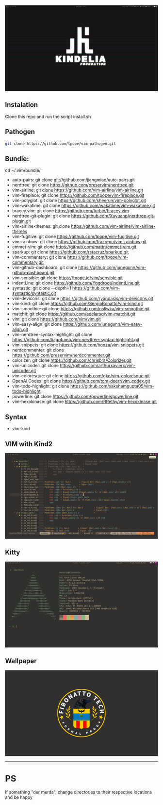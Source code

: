 ![print](./imgs/tela.png)

## Instalation 

Clone this repo and run the script install.sh

## Pathogen
```bash
git clone https://github.com/tpope/vim-pathogen.git
```

## Bundle: 
cd ~/.vim/bundle/

- auto-pairs:  git clone git://github.com/jiangmiao/auto-pairs.git 
- nerdtree: git clone https://github.com/preservim/nerdtree.git
- vim-airline: git clone https://github.com/vim-airline/vim-airline.git      
- vim-fireplace: git clone https://github.com/tpope/vim-fireplace.git                  
- vim-polyglot: git clone https://github.com/sheerun/vim-polyglot.git  
- vim-wakatime: git clone https://github.com/wakatime/vim-wakatime.git
- bracey.vim: git clone https://github.com/turbio/bracey.vim  
- nerdtree-git-plugin: git clone https://github.com/Xuyuanp/nerdtree-git-plugin.git  
- vim-airline-themes: git clone https://github.com/vim-airline/vim-airline-themes  
- vim-fugitive: git clone https://github.com/tpope/vim-fugitive.git                   
- vim-rainbow: git clone https://github.com/frazrepo/vim-rainbow.git
- emmet-vim: git clone https://github.com/mattn/emmet-vim.git   
- sparkup: git clone https://github.com/rstacruz/sparkup.git              
- vim-commentary: git clone https://github.com/tpope/vim-commentary.git      
- vim-github-dashboard: git clone https://github.com/junegunn/vim-github-dashboard.git           
- vim-sensible: git clone https://tpope.io/vim/sensible.git
- indentLine: git clone https://github.com/Yggdroot/indentLine.git  
- syntastic: git clone --depth=1 https://github.com/vim-syntastic/syntastic.git            
- vim-devicons: git clone https://github.com/ryanoasis/vim-devicons.git        
- vim-kind: git clone https://github.com/SergioBonatto/vim-kind.git                      
- vim-smoothie: git clone https://github.com/psliwka/vim-smoothie.git
- matchit: git clone https://github.com/adelarsq/vim-matchit.git     
- vim: git clone https://github.com/vim/vim.git                  
- vim-easy-align: git clone https://github.com/junegunn/vim-easy-align.git      
- vim-nerdtree-syntax-highlight: git clone https://github.com/tiagofumo/vim-nerdtree-syntax-highlight.git  
- vim-snippets: git clone https://github.com/honza/vim-snippets.git
- nerdcommenter: git clone https://github.com/preservim/nerdcommenter.git  
- colorizer: git clone https://github.com/chrisbra/Colorizer.git
- vim-unicoder: git clone https://github.com/arthurxavierx/vim-unicoder.git
- vim-coloresque: git clone https://github.com/gko/vim-coloresque.git
- OpenAI Codex: git clone https://github.com/tom-doerr/vim_codex.git
- vim-todo-highlight: git clone https://github.com/sakshamgupta05/vim-todo-highlight
- powerline: git clone https://github.com/powerline/powerline.git
- vim-hexokinase: git clone https://github.com/RRethy/vim-hexokinase.git

## Syntax
- vim-kind

## VIM with Kind2
![vim whit kind2](./imgs/vim.png)

## Kitty
![neofetch on kitty terminal](./imgs/neofetch.png)

## Wallpaper
![My wallpaper](./imgs/wallpaper-black.png)

______________________________________________________________________
# PS
If something "der merda", change directories to their respective locations and be happy
